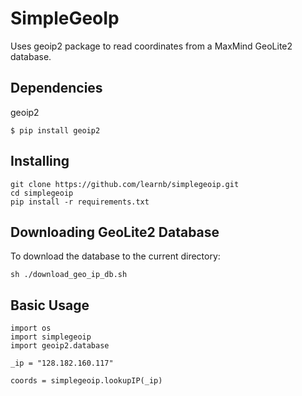 # SimpleGeoIp

Uses geoip2 package to read coordinates from a MaxMind GeoLite2 database.

## Dependencies

geoip2

```
$ pip install geoip2
```
## Installing

```
git clone https://github.com/learnb/simplegeoip.git
cd simplegeoip
pip install -r requirements.txt
```
## Downloading GeoLite2 Database

To download the database to the current directory:

```
sh ./download_geo_ip_db.sh
```

## Basic Usage

```
import os
import simplegeoip
import geoip2.database

_ip = "128.182.160.117"

coords = simplegeoip.lookupIP(_ip)
```
